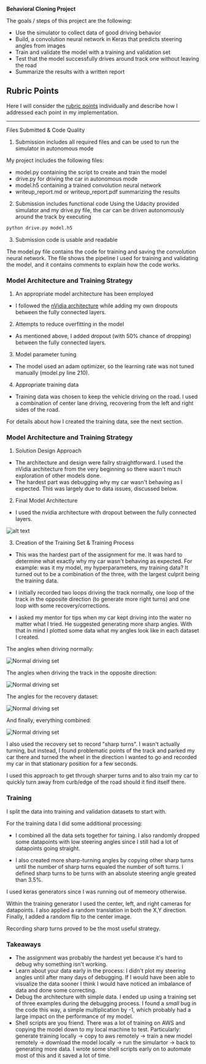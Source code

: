 **Behavioral Cloning Project**

The goals / steps of this project are the following:
* Use the simulator to collect data of good driving behavior
* Build, a convolution neural network in Keras that predicts steering angles from images
* Train and validate the model with a training and validation set
* Test that the model successfully drives around track one without leaving the road
* Summarize the results with a written report


## Rubric Points
Here I will consider the [rubric points](https://review.udacity.com/#!/rubrics/432/view) individually and describe how I addressed each point in my implementation.  

---
Files Submitted & Code Quality

1. Submission includes all required files and can be used to run the simulator in autonomous mode

My project includes the following files:
* model.py containing the script to create and train the model
* drive.py for driving the car in autonomous mode
* model.h5 containing a trained convolution neural network 
* writeup_report.md or writeup_report.pdf summarizing the results

2. Submission includes functional code
Using the Udacity provided simulator and my drive.py file, the car can be driven autonomously around the track by executing 
```sh
python drive.py model.h5
```

3. Submission code is usable and readable

The model.py file contains the code for training and saving the convolution neural network. The file shows the pipeline I used for training and validating the model, and it contains comments to explain how the code works.

### Model Architecture and Training Strategy

1. An appropriate model architecture has been employed

- I followed the [nVidia architecture](https://devblogs.nvidia.com/parallelforall/deep-learning-self-driving-cars/) while adding my own dropouts between the fully connected layers.

2. Attempts to reduce overfitting in the model

 - As mentioned above, I added dropout (with 50% chance of dropping) between the fully connected layers.

3. Model parameter tuning

- The model used an adam optimizer, so the learning rate was not tuned manually (model.py line 210).

4. Appropriate training data

- Training data was chosen to keep the vehicle driving on the road. I used a combination of center lane driving, recovering from the left and right sides of the road. 

For details about how I created the training data, see the next section. 

### Model Architecture and Training Strategy

1. Solution Design Approach

- The architecture and design were failry straightforward. I used the nVidia architecture from the very beginning so there wasn't much exploration of other models done.
- The hardest part was debugging why my car wasn't behaving as I expected. This was largely due to data issues, discussed below.

2. Final Model Architecture

- I used the nvidia architecture with dropout between the fully connected layers.

![alt text](writeup_images/cnn-architecture.png)

3. Creation of the Training Set & Training Process

- This was the hardest part of the assignment for me. It was hard to determine what exactly why my car wasn't behaving as expected. For example: was it my model, my hyperparameters, my training data? It turned out to be a combination of the three, with the largest culprit being the training data.

- I initially recorded two loops driving the track normally, one loop of the track in the opposite direction (to generate more right turns) and one loop with some recovery/corrections.

- I asked my mentor for tips when my car kept driving into the water no matter what I tried. He suggested generating more sharp angles. With that in mind I plotted some data what my angles look like in each dataset I created.

The angles when driving normally:

![Normal driving set](writeup_images/normal_driving.png)

The angles when driving the track in the opposite direction:

![Normal driving set](writeup_images/track_reverse.png)

The angles for the recovery dataset:

![Normal driving set](writeup_images/corrections.png)

And finally, everything combined:

![Normal driving set](writeup_images/combined.png)


I also used the recovery set to record "sharp turns". I wasn't actually turning, but instead, I found problematic points of the track and parked my car there and turned the wheel in the direction I wanted to go and recorded my car in that stationary position for a few seconds.

I used this approach to get through sharper turns and to also train my car to quickly turn away from curb/edge of the road should it find itself there.

### Training

I split the data into training and validation datasets to start with.

For the training data I did some additional processing:

- I combined all the data sets together for taining. I also randomly dropped some datapoints with low steering angles since I still had a lot of datapoints going straight.

- I also created more sharp-turning angles by copying other sharp turns until the number of sharp turns equaled the number of soft turns. I defined sharp turns to be turns with an absolute steering angle greated than 3.5%.

I used keras generators since I was running out of memeory otherwise.

Within the training generator I used the center, left, and right cameras for datapoints. I also applied a random translation in both the X,Y direction. Finally, I added a random flip to the center image.

Recording sharp turns proved to be the most useful strategy.


### Takeaways
- The assignment was probably the hardest yet because it's hard to debug why something isn't working.
- Learn about your data early in the process: I didn't plot my steering angles until after many days of debugging. If I would have been able to visualize the data sooner I think I would have noticed an imbalance of data and done some correcting.
- Debug the architecture with simple data. I ended up using a training set of three examples during the debugging process. I found a _small_ bug in the code this way, a simple multiplication by -1, which probably had a large impact on the performance of my model.
- Shell scripts are you friend. There was a lot of training on AWS and copying the model down to my local machine to test. Particularly: generate training locally -> copy to aws remotely -> train a new model remotely -> download the model locally -> run the simulartor -> back to generating more data. I wrote some shell scripts early on to automate most of this and it saved a lot of time.